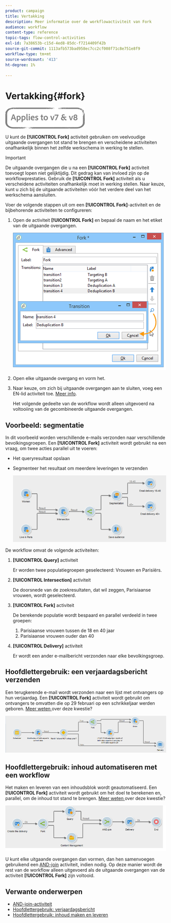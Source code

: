 ```yaml
---
product: campaign
title: Vertakking
description: Meer informatie over de workflowactiviteit van Fork
audience: workflow
content-type: reference
topic-tags: flow-control-activities
exl-id: 7a38653b-c15d-4ed8-85dc-f7214409f42b
source-git-commit: 1113afb573bad958ec7cc2cf008f71c8e751e8f9
workflow-type: tm+mt
source-wordcount: '413'
ht-degree: 1%

---
```


# Vertakking{#fork}

![](../../assets/common.svg)

U kunt de **[!UICONTROL Fork]** activiteit gebruiken om veelvoudige uitgaande overgangen tot stand te brengen en verscheidene activiteiten onafhankelijk binnen het zelfde werkschema in werking te stellen.

>[!IMPORTANT]
>
>De uitgaande overgangen die u na een **[!UICONTROL Fork]** activiteit toevoegt lopen niet gelijktijdig. Dit gedrag kan van invloed zijn op de workflowprestaties. Gebruik de **[!UICONTROL Fork]** activiteit als u verscheidene activiteiten onafhankelijk moet in werking stellen. Naar keuze, kunt u zich bij de uitgaande activiteiten vóór het verdere deel van het werkschema aansluiten.

Voer de volgende stappen uit om een **[!UICONTROL Fork]**-activiteit en de bijbehorende activiteiten te configureren:

1. Open de activiteit **[!UICONTROL Fork]** en bepaal de naam en het etiket van de uitgaande overgangen.

   ![](assets/s_user_segmentation_fork.png)

1. Open elke uitgaande overgang en vorm het.
1. Naar keuze, om zich bij uitgaande overgangen aan te sluiten, voeg een EN-lid activiteit toe. [Meer info](and-join.md).

   Het volgende gedeelte van de workflow wordt alleen uitgevoerd na voltooiing van de gecombineerde uitgaande overgangen.

## Voorbeeld: segmentatie

In dit voorbeeld worden verschillende e-mails verzonden naar verschillende bevolkingsgroepen. Een **[!UICONTROL Fork]** activiteit wordt gebruikt na een vraag, om twee acties parallel uit te voeren:

* Het queryresultaat opslaan
* Segmenteer het resultaat om meerdere leveringen te verzenden

   ![De vorkactiviteit volgt de doorsnede van twee vragen en voorafgaat een activiteit van de lijstupdate en een gespleten activiteit.](assets/wkf_fork_example.png)

De workflow omvat de volgende activiteiten:

1. **[!UICONTROL Query]** activiteit

   Er worden twee populatiegroepen geselecteerd: Vrouwen en Parisiërs.

1. **[!UICONTROL Intersection]** activiteit

   De doorsnede van de zoekresultaten, dat wil zeggen, Parisiaanse vrouwen, wordt geselecteerd.

1. **[!UICONTROL Fork]** activiteit

   De berekende populatie wordt bespaard en parallel verdeeld in twee groepen:

   1. Parisiaanse vrouwen tussen de 18 en 40 jaar
   1. Parisiaanse vrouwen ouder dan 40

1. **[!UICONTROL Delivery]** activiteit

   Er wordt een ander e-mailbericht verzonden naar elke bevolkingsgroep.

## Hoofdlettergebruik: een verjaardagsbericht verzenden

Een terugkerende e-mail wordt verzonden naar een lijst met ontvangers op hun verjaardag. Een **[!UICONTROL Fork]** activiteit wordt gebruikt om ontvangers te omvatten die op 29 februari op een schrikkeljaar werden geboren. [Meer weten ](sending-a-birthday-email.md) over deze kwestie?

![De vorkactiviteit volgt een testactiviteit en voorafgaat twee vraagactiviteiten.](assets/birthday-workflow_usecase_1.png)

## Hoofdlettergebruik: inhoud automatiseren met een workflow

Het maken en leveren van een inhoudsblok wordt geautomatiseerd. Een **[!UICONTROL Fork]** activiteit wordt gebruikt om het doel te berekenen en, parallel, om de inhoud tot stand te brengen. [Meer weten ](../../delivery/using/automating-via-workflows.md#creating-the-delivery-and-its-content) over deze kwestie?

![De vorkactiviteit volgt een leveringsactiviteit en voorafgaat een vraagactiviteit en een activiteit van het inhoudsbeheer, die allebei door een EN-sluit zich aan bij activiteit worden aangesloten.](../../delivery/using/assets/d_ncs_content_workflow10.png)

U kunt elke uitgaande overgangen dan vormen, dan hen samenvoegen gebruikend een [AND-join](and-join.md) activiteit, indien nodig. Op deze manier wordt de rest van de workflow alleen uitgevoerd als de uitgaande overgangen van de activiteit **[!UICONTROL Fork]** zijn voltooid.

## Verwante onderwerpen

* [AND-join-activiteit](and-join.md)
* [Hoofdlettergebruik: verjaardagsbericht](sending-a-birthday-email.md)
* [Hoofdlettergebruik: inhoud maken en leveren](../../delivery/using/automating-via-workflows.md#creating-the-delivery-and-its-content)
